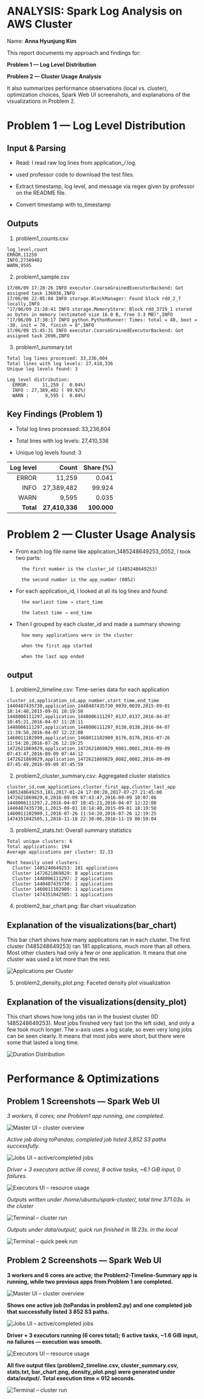 # ANALYSIS: Spark Log Analysis on AWS Cluster
Name: **Anna Hyunjung Kim**

This report documents my approach and findings for:

**Problem 1 — Log Level Distribution**

**Problem 2 — Cluster Usage Analysis**

It also summarizes performance observations (local vs. cluster), optimization choices, Spark Web UI screenshots, and explanations of the visualizations in Problem 2.


# Problem 1 — Log Level Distribution

## Input & Parsing

- Read: I read raw log lines from application_*/*.log.
 - used professor code to download the test files. 

- Extract timestamp, log level, and message via regex given by professor on the README file. 

- Convert timestamp with to_timestamp

## Outputs

1. problem1_counts.csv

```
log_level,count
ERROR,11259
INFO,27389482
WARN,9595

```
2. problem1_sample.csv 
```
17/06/09 17:28:26 INFO executor.CoarseGrainedExecutorBackend: Got assigned task 136036,INFO
17/06/06 22:05:04 INFO storage.BlockManager: Found block rdd_2_7 locally,INFO
"17/06/09 21:28:41 INFO storage.MemoryStore: Block rdd_3719_1 stored as bytes in memory (estimated size 16.0 B, free 3.3 MB)",INFO
"17/06/09 17:30:17 INFO python.PythonRunner: Times: total = 40, boot = -30, init = 70, finish = 0",INFO
17/06/09 15:45:31 INFO executor.CoarseGrainedExecutorBackend: Got assigned task 2696,INFO
```

3. problem1_summary.txt

```
Total log lines processed: 33,236,604
Total lines with log levels: 27,410,336
Unique log levels found: 3

Log level distribution:
  ERROR:     11,259 (  0.04%)
  INFO : 27,389,482 ( 99.92%)
  WARN :      9,595 (  0.04%)
````

## Key Findings (Problem 1)


- Total log lines processed: 33,236,604

- Total lines with log levels: 27,410,336

- Unique log levels found: 3

| Log level |     Count | Share (%) |
|----------:|----------:|----------:|
| ERROR     |     11,259 |    0.041 |
| INFO      | 27,389,482 |   99.924 |
| WARN      |      9,595 |    0.035 |
| **Total** | **27,410,336** | **100.000** |



# Problem 2 — Cluster Usage Analysis

- From each log file name like application_1485248649253_0052,
        I took two parts:

        the first number is the cluster_id (1485248649253)

        the second number is the app_number (0052)

- For each application_id,
        I looked at all its log lines and found:

        the earliest time → start_time

        the latest time → end_time

- Then I grouped by each cluster_id
        and made a summary showing:

        how many applications were in the cluster

        when the first app started

        when the last app ended

## output

1. problem2_timeline.csv: Time-series data for each application
```
cluster_id,application_id,app_number,start_time,end_time
1440487435730,application_1440487435730_0039,0039,2015-09-01 18:14:40,2015-09-01 18:19:50
1448006111297,application_1448006111297_0137,0137,2016-04-07 10:45:21,2016-04-07 11:28:11
1448006111297,application_1448006111297_0138,0138,2016-04-07 11:39:58,2016-04-07 12:22:08
1460011102909,application_1460011102909_0176,0176,2016-07-26 11:54:20,2016-07-26 12:19:25
1472621869829,application_1472621869829_0081,0081,2016-09-09 07:43:47,2016-09-09 07:44:12
1472621869829,application_1472621869829_0082,0082,2016-09-09 07:45:49,2016-09-09 07:45:59

```
2. problem2_cluster_summary.csv: Aggregated cluster statistics
```
cluster_id,num_applications,cluster_first_app,cluster_last_app
1485248649253,181,2017-01-24 17:00:28,2017-07-27 21:45:00
1472621869829,8,2016-09-09 07:43:47,2016-09-09 10:07:06
1448006111297,2,2016-04-07 10:45:21,2016-04-07 12:22:08
1440487435730,1,2015-09-01 18:14:40,2015-09-01 18:19:50
1460011102909,1,2016-07-26 11:54:20,2016-07-26 12:19:25
1474351042505,1,2016-11-18 22:30:06,2016-11-19 00:59:04
```
3. problem2_stats.txt: Overall summary statistics
```
Total unique clusters: 6
Total applications: 194
Average applications per cluster: 32.33

Most heavily used clusters:
  Cluster 1485248649253: 181 applications
  Cluster 1472621869829: 8 applications
  Cluster 1448006111297: 2 applications
  Cluster 1440487435730: 1 applications
  Cluster 1460011102909: 1 applications
  Cluster 1474351042505: 1 applications

```
4. problem2_bar_chart.png: Bar chart visualization

## Explanation of the visualizations(bar_chart)
This bar chart shows how many applications ran in each cluster.
The first cluster (1485248649253) ran 181 applications, much more than all others.
Most other clusters had only a few or one application.
It means that one cluster was used a lot more than the rest.

![Applications per Cluster](data/output/problem2_bar_chart.png)



5. problem2_density_plot.png: Faceted density plot visualization

## Explanation of the visualizations(density_plot)
This chart shows how long jobs ran in the busiest cluster (ID 1485248649253).
Most jobs finished very fast (on the left side), and only a few took much longer.
The x-axis uses a log scale, so even very long jobs can be seen clearly.
It means that most jobs were short, but there were some that lasted a long time.

![Duration Distribution](data/output/problem2_density_plot.png)


# Performance & Optimizations

## Problem 1 Screenshots — Spark Web UI


*3 workers, 6 cores; one Problem1 app running, one completed.*

![Master UI – cluster overview](data/captures/problem1-1.jpeg)  



*Active job doing toPandas; completed job listed 3,852 S3 paths successfully.*

![Jobs UI – active/completed jobs](data/captures/problem1-2.jpeg)  



*Driver + 3 executors active (6 cores), 8 active tasks, ~6.1 GiB input, 0 failures.*

![Executors UI – resource usage](data/captures/problem1-3.png)  



*Outputs written under /home/ubuntu/spark-cluster/, total time 371.03s. in the cluster*

![Terminal – cluster run](data/captures/problem1-4.png)  



*Outputs under data/output/, quick run finished in 18.23s. in the local*

![Terminal – quick peek run](data/captures/problem1-5.jpeg)  



## Problem 2 Screenshots — Spark Web UI

 
**3 workers and 6 cores are active; the Problem2-Timeline-Summary app is running, while two previous apps from Problem 1 are completed.**

![Master UI – cluster overview](data/captures/problem2-1.png) 


**Shows one active job (toPandas in problem2.py) and one completed job that successfully listed 3 852 S3 paths.**

![Jobs UI – active/completed jobs](data/captures/problem2-2.png)  



**Driver + 3 executors running (6 cores total); 6 active tasks, ~1.6 GiB input, no failures — execution was smooth.**

![Executors UI – resource usage](data/captures/problem2-3.png)  



**All five output files (problem2_timeline.csv, cluster_summary.csv, stats.txt, bar_chart.png, density_plot.png) were generated under data/output/. Total execution time ≈ 912 seconds.**

![Terminal – cluster run](data/captures/problem2-4.png) 